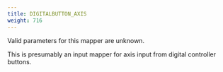 ```yaml
---
title: DIGITALBUTTON_AXIS
weight: 716
---
```


Valid parameters for this mapper are unknown.

This is presumably an input mapper for axis input from digital controller buttons.
